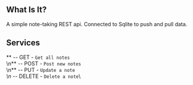 ## What Is It?

A simple note-taking REST api. Connected to Sqlite to push and pull data.

## Services

** --  GET - `Get all notes`\
\n** -- POST - `Post new notes`\
\n** -- PUT - `Update a note`\
*\n* -- DELETE - `Delete a note`\
